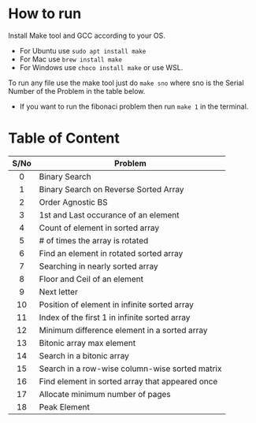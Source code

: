 # How to run

Install Make tool and GCC according to your OS.

- For Ubuntu use `sudo apt install make`
- For Mac use `brew install make`
- For Windows use `choco install make` or use WSL.

To run any file use the make tool just do `make sno` where sno is the Serial Number of the Problem in the table below.

- If you want to run the fibonaci problem then run `make 1` in the terminal.

# Table of Content

| S/No | Problem                                         |
| :--: | ----------------------------------------------- |
|  0   | Binary Search                                   |
|  1   | Binary Search on Reverse Sorted Array           |
|  2   | Order Agnostic BS                               |
|  3   | 1st and Last occurance of an element            |
|  4   | Count of element in sorted array                |
|  5   | # of times the array is rotated                 |
|  6   | Find an element in rotated sorted array         |
|  7   | Searching in nearly sorted array                |
|  8   | Floor and Ceil of an element                    |
|  9   | Next letter                                     |
|  10  | Position of element in infinite sorted array    |
|  11  | Index of the first 1 in infinite sorted array   |
|  12  | Minimum difference element in a sorted array    |
|  13  | Bitonic array max element                       |
|  14  | Search in a bitonic array                       |
|  15  | Search in a row-wise column-wise sorted matrix  |
|  16  | Find element in sorted array that appeared once |
|  17  | Allocate minimum number of pages                |
|  18  | Peak Element                                    |
